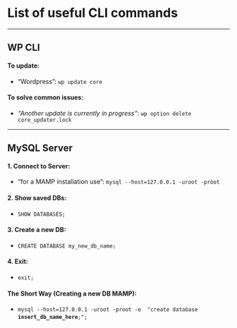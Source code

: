 # List of useful CLI commands

---

## WP CLI

#### To update: 
- “Wordpress”: `wp update core`

#### To solve common issues:
- _“Another update is currently in progress”_: `wp option delete core_updater.lock`

---

## MySQL Server

#### 1. Connect to Server:
- “for a MAMP installation use”: `mysql --host=127.0.0.1 -uroot -proot`

#### 2. Show saved DBs:
- `SHOW DATABASES;`

#### 3. Create a new DB:
- `CREATE DATABASE my_new_db_name;`

#### 4. Exit:
- `exit;`

#### The Short Way (Creating a new DB MAMP):
- `mysql --host=127.0.0.1 -uroot -proot -e  "create database `**`insert_db_name_here`**`;";`
